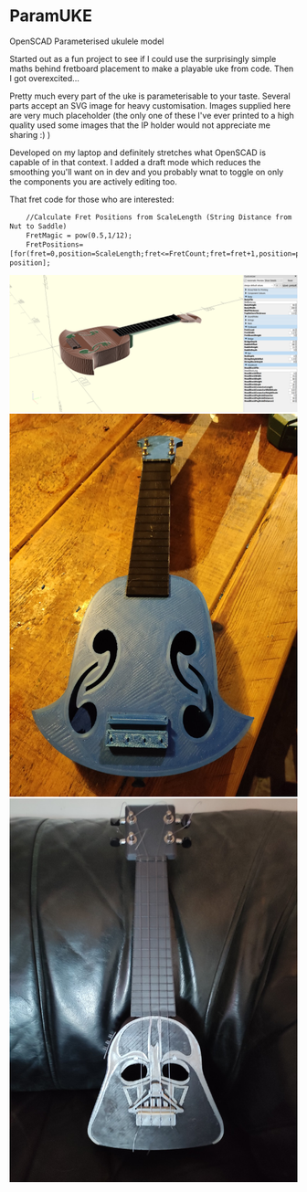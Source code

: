 # ParamUKE
OpenSCAD Parameterised ukulele model

Started out as a fun project to see if I could use the surprisingly simple maths behind fretboard placement to make a playable uke from code. Then I got overexcited...

Pretty much every part of the uke is parameterisable to your taste. Several parts accept an SVG image for heavy customisation. Images supplied here are very much placeholder (the only one of these I've ever printed to a high quality used some images that the IP holder would not appreciate me sharing :) )

Developed on my laptop and definitely stretches what OpenSCAD is capable of in that context. I added a draft mode which reduces the smoothing you'll want on in dev and you probably wnat to toggle on only the components you are actively editing too.

That fret code for those who are interested:

```
    //Calculate Fret Positions from ScaleLength (String Distance from Nut to Saddle)
    FretMagic = pow(0.5,1/12);
    FretPositions=[for(fret=0,position=ScaleLength;fret<=FretCount;fret=fret+1,position=position*FretMagic) position];
```

![OpenSCAD Screenshot](Examples/ParametricUke.png "OpenSCAD")
![OpenSCAD Screenshot](Examples/PrintedUke.jpg "Printed Example")
![OpenSCAD Screenshot](Examples/StyledUke.jpg "Fully Styled Example")

